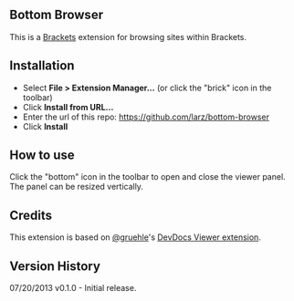 ## Bottom Browser

This is a [Brackets](http://brackets.io) extension for browsing sites within Brackets.

## Installation

* Select **File > Extension Manager...** (or click the "brick" icon in the toolbar)
* Click **Install from URL...**
* Enter the url of this repo: https://github.com/larz/bottom-browser
* Click **Install**

## How to use

Click the "bottom" icon in the toolbar to open and close the viewer panel. The panel can be resized vertically.

## Credits

This extension is based on [@gruehle](https://github.com/gruehle)'s [DevDocs Viewer extension](https://github.com/gruehle/dev-docs-viewer).

## Version History

07/20/2013 v0.1.0 - Initial release.